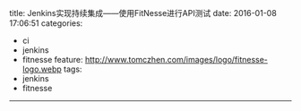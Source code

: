 title: Jenkins实现持续集成——使用FitNesse进行API测试
date: 2016-01-08 17:06:51
categories: 
  - ci
  - jenkins
  - fitnesse
feature: http://www.tomczhen.com/images/logo/fitnesse-logo.webp
tags: 
  - jenkins
  - fitnesse
---


